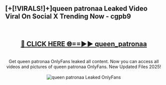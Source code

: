 <h2>[+[!VIRALS!]+]queen patronaa Leaked Video Viral On Social X Trending Now - cgpb9</h2>
<br>
<div align="center">
<h2><a href="https://libra.edu.pl?queen_patronaa" rel="nofollow">🔴 CLICK HERE 🌐==►► queen_patronaa</a></h2>
<br>
Get queen patronaa OnlyFans leaked all content. Now you can access all videos and pictures of queen patronaa OnlyFans. New Updated Files 2025!
<br>
<br>
<a href="https://libra.edu.pl?queen_patronaa" rel="nofollow" data-target="animated-image.originalLink"><img src="https://i.ibb.co.com/WyWwxjT/player-gif2.gif" alt="queen patronaa Leaked OnlyFans" style="max-width: 100%; display: inline-block;" data-target="animated-image.originalImage"></a>
</div>
<br>